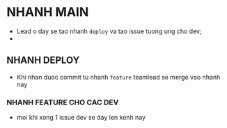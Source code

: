 # NHANH MAIN

- Lead o day se tao nhanh `deploy` va tao issue tuong ung cho dev;
-

## NHANH DEPLOY

- Khi nhan duoc commit tu nhanh `feature` teamlead se merge vao nhanh nay

### NHANH FEATURE CHO CAC DEV

- moi khi xong 1 issue dev se day len kenh nay
